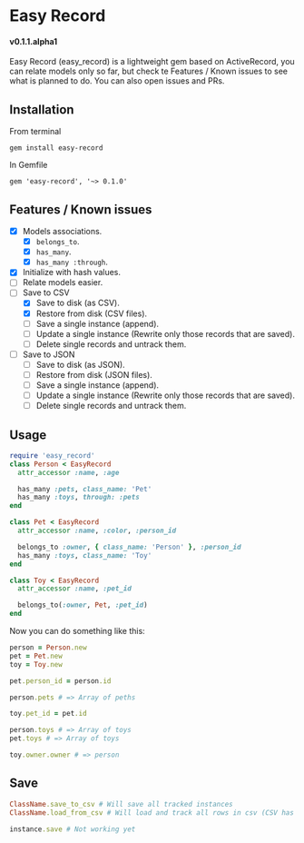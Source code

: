 # Easy Record
#### v0.1.1.alpha1
Easy Record (easy_record) is a lightweight gem based on ActiveRecord, you can relate models only so
far, but check te Features / Known issues to see what is planned to do. You can also open issues and
PRs.

## Installation
From terminal

`gem install easy-record`

In Gemfile

`gem 'easy-record', '~> 0.1.0'`

## Features / Known issues
- [x] Models associations.
  - [x] `belongs_to`.
  - [x] `has_many`.
  - [x] `has_many :through`.
- [x] Initialize with hash values.
- [ ] Relate models easier.
- [ ] Save to CSV
  - [x] Save to disk (as CSV).
  - [x] Restore from disk (CSV files).
  - [ ] Save a single instance (append).
  - [ ] Update a single instance (Rewrite only those records that are saved).
  - [ ] Delete single records and untrack them.
- [ ] Save to JSON
  - [ ] Save to disk (as JSON).
  - [ ] Restore from disk (JSON files).
  - [ ] Save a single instance (append).
  - [ ] Update a single instance (Rewrite only those records that are saved).
  - [ ] Delete single records and untrack them.

## Usage
```ruby
require 'easy_record'
class Person < EasyRecord
  attr_accessor :name, :age

  has_many :pets, class_name: 'Pet'
  has_many :toys, through: :pets
end

class Pet < EasyRecord
  attr_accessor :name, :color, :person_id

  belongs_to :owner, { class_name: 'Person' }, :person_id
  has_many :toys, class_name: 'Toy'
end

class Toy < EasyRecord
  attr_accessor :name, :pet_id

  belongs_to(:owner, Pet, :pet_id)
end
```

Now you can do something like this:

```ruby
person = Person.new
pet = Pet.new
toy = Toy.new

pet.person_id = person.id

person.pets # => Array of peths

toy.pet_id = pet.id

person.toys # => Array of toys
pet.toys # => Array of toys

toy.owner.owner # => person
```

## Save
```ruby
ClassName.save_to_csv # Will save all tracked instances
ClassName.load_from_csv # Will load and track all rows in csv (CSV has headers)

instance.save # Not working yet
```


